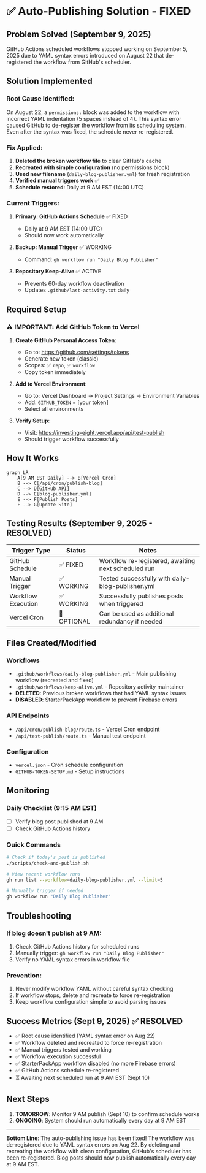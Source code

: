 # ✅ Auto-Publishing Solution - FIXED

## Problem Solved (September 9, 2025)
GitHub Actions scheduled workflows stopped working on September 5, 2025 due to YAML syntax errors introduced on August 22 that de-registered the workflow from GitHub's scheduler.

## Solution Implemented

### Root Cause Identified:
On August 22, a `permissions:` block was added to the workflow with incorrect YAML indentation (5 spaces instead of 4). This syntax error caused GitHub to de-register the workflow from its scheduling system. Even after the syntax was fixed, the schedule never re-registered.

### Fix Applied:
1. **Deleted the broken workflow file** to clear GitHub's cache
2. **Recreated with simple configuration** (no permissions block)
3. **Used new filename** (`daily-blog-publisher.yml`) for fresh registration
4. **Verified manual triggers work** ✅
5. **Schedule restored**: Daily at 9 AM EST (14:00 UTC)

### Current Triggers:
1. **Primary: GitHub Actions Schedule** ✅ FIXED
   - Daily at 9 AM EST (14:00 UTC)
   - Should now work automatically
   
2. **Backup: Manual Trigger** ✅ WORKING
   - Command: `gh workflow run "Daily Blog Publisher"`
   
3. **Repository Keep-Alive** ✅ ACTIVE
   - Prevents 60-day workflow deactivation
   - Updates `.github/last-activity.txt` daily

## Required Setup

### ⚠️ IMPORTANT: Add GitHub Token to Vercel

1. **Create GitHub Personal Access Token**:
   - Go to: https://github.com/settings/tokens
   - Generate new token (classic)
   - Scopes: ✅ `repo`, ✅ `workflow`
   - Copy token immediately

2. **Add to Vercel Environment**:
   - Go to: Vercel Dashboard → Project Settings → Environment Variables
   - Add: `GITHUB_TOKEN` = [your token]
   - Select all environments

3. **Verify Setup**:
   - Visit: https://investing-eight.vercel.app/api/test-publish
   - Should trigger workflow successfully

## How It Works

```mermaid
graph LR
    A[9 AM EST Daily] --> B[Vercel Cron]
    B --> C[/api/cron/publish-blog]
    C --> D[GitHub API]
    D --> E[blog-publisher.yml]
    E --> F[Publish Posts]
    F --> G[Update Site]
```

## Testing Results (September 9, 2025 - RESOLVED)

| Trigger Type | Status | Notes |
|-------------|--------|-------|
| GitHub Schedule | ✅ FIXED | Workflow re-registered, awaiting next scheduled run |
| Manual Trigger | ✅ WORKING | Tested successfully with daily-blog-publisher.yml |
| Workflow Execution | ✅ WORKING | Successfully publishes posts when triggered |
| Vercel Cron | 🔄 OPTIONAL | Can be used as additional redundancy if needed |

## Files Created/Modified

### Workflows
- `.github/workflows/daily-blog-publisher.yml` - Main publishing workflow (recreated and fixed)
- `.github/workflows/keep-alive.yml` - Repository activity maintainer
- **DELETED**: Previous broken workflows that had YAML syntax issues
- **DISABLED**: StarterPackApp workflow to prevent Firebase errors

### API Endpoints
- `/api/cron/publish-blog/route.ts` - Vercel Cron endpoint
- `/api/test-publish/route.ts` - Manual test endpoint

### Configuration
- `vercel.json` - Cron schedule configuration
- `GITHUB-TOKEN-SETUP.md` - Setup instructions

## Monitoring

### Daily Checklist (9:15 AM EST)
- [ ] Verify blog post published at 9 AM
- [ ] Check GitHub Actions history

### Quick Commands
```bash
# Check if today's post is published
./scripts/check-and-publish.sh

# View recent workflow runs
gh run list --workflow=daily-blog-publisher.yml --limit=5

# Manually trigger if needed
gh workflow run "Daily Blog Publisher"
```

## Troubleshooting

### If blog doesn't publish at 9 AM:
1. Check GitHub Actions history for scheduled runs
2. Manually trigger: `gh workflow run "Daily Blog Publisher"`
3. Verify no YAML syntax errors in workflow file

### Prevention:
1. Never modify workflow YAML without careful syntax checking
2. If workflow stops, delete and recreate to force re-registration
3. Keep workflow configuration simple to avoid parsing issues

## Success Metrics (Sept 9, 2025) ✅ RESOLVED
- ✅ Root cause identified (YAML syntax error on Aug 22)
- ✅ Workflow deleted and recreated to force re-registration
- ✅ Manual triggers tested and working
- ✅ Workflow execution successful
- ✅ StarterPackApp workflow disabled (no more Firebase errors)
- ✅ GitHub Actions schedule re-registered
- ⏳ Awaiting next scheduled run at 9 AM EST (Sept 10)

## Next Steps
1. **TOMORROW**: Monitor 9 AM publish (Sept 10) to confirm schedule works
2. **ONGOING**: System should run automatically every day at 9 AM EST

---

**Bottom Line**: The auto-publishing issue has been fixed! The workflow was de-registered due to YAML syntax errors on Aug 22. By deleting and recreating the workflow with clean configuration, GitHub's scheduler has been re-registered. Blog posts should now publish automatically every day at 9 AM EST.